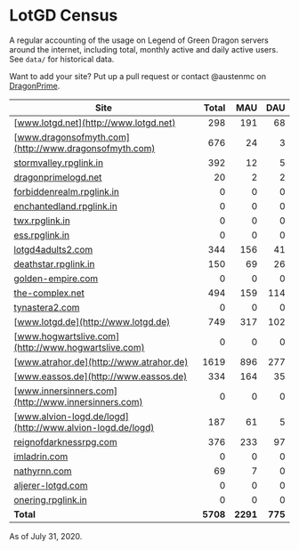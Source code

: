 # LotGD Census
A regular accounting of the usage on Legend of Green Dragon servers around the internet, including total, monthly active and daily active users. See `data/` for historical data.

Want to add your site? Put up a pull request or contact @austenmc on [DragonPrime](http://dragonprime.net).


Site | Total | MAU | DAU
--- | ---:| ---:| ---:
[www.lotgd.net](http://www.lotgd.net)|298|191|68
[www.dragonsofmyth.com](http://www.dragonsofmyth.com)|676|24|3
[stormvalley.rpglink.in](http://stormvalley.rpglink.in)|392|12|5
[dragonprimelogd.net](http://dragonprimelogd.net)|20|2|2
[forbiddenrealm.rpglink.in](http://forbiddenrealm.rpglink.in)|0|0|0
[enchantedland.rpglink.in](http://enchantedland.rpglink.in)|0|0|0
[twx.rpglink.in](http://twx.rpglink.in)|0|0|0
[ess.rpglink.in](http://ess.rpglink.in)|0|0|0
[lotgd4adults2.com](http://lotgd4adults2.com)|344|156|41
[deathstar.rpglink.in](http://deathstar.rpglink.in)|150|69|26
[golden-empire.com](http://golden-empire.com)|0|0|0
[the-complex.net](http://the-complex.net)|494|159|114
[tynastera2.com](http://tynastera2.com)|0|0|0
[www.lotgd.de](http://www.lotgd.de)|749|317|102
[www.hogwartslive.com](http://www.hogwartslive.com)|0|0|0
[www.atrahor.de](http://www.atrahor.de)|1619|896|277
[www.eassos.de](http://www.eassos.de)|334|164|35
[www.innersinners.com](http://www.innersinners.com)|0|0|0
[www.alvion-logd.de/logd](http://www.alvion-logd.de/logd)|187|61|5
[reignofdarknessrpg.com](http://reignofdarknessrpg.com)|376|233|97
[imladrin.com](http://imladrin.com)|0|0|0
[nathyrnn.com](http://nathyrnn.com)|69|7|0
[aljerer-lotgd.com](http://aljerer-lotgd.com)|0|0|0
[onering.rpglink.in](http://onering.rpglink.in)|0|0|0
**Total**|**5708**|**2291**|**775**

As of July 31, 2020.
